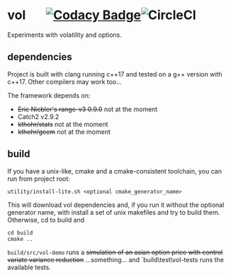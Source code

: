 
# vol  &nbsp;  &nbsp; &nbsp; [![Codacy Badge](https://api.codacy.com/project/badge/Grade/4df2b8a9b6f0474ca75cc5a7f986588f)](https://www.codacy.com?utm_source=github.com&amp;utm_medium=referral&amp;utm_content=hardlianotion/vol&amp;utm_campaign=Badge_Grade)![CircleCI](https://circleci.com/gh/hardlianotion/vol.svg?style=svg&circle-token=7b4b779407f176bace72f91599ea41ac3fd4e81d)

Experiments with volatility and options.

## dependencies
Project is built with clang running c++17 and tested on a g++ version with c++17.
Other compilers may work too...

The framework depends on:
*  ~~Eric Niebler's range-v3 0.9.0~~ not at the moment
*  Catch2 v2.9.2
*  ~~kthohr/stats~~ not at the moment
*  ~~kthohr/gcem~~ not at the moment

## build
If you have a unix-like, cmake and a cmake-consistent toolchain, you can run from project root:

`utility/install-lite.sh <optional cmake_generator_name>`

This will download vol dependencies and, if you run it without the optional generator name, with install a
set of unix makefiles and try to build them.  Otherwise, cd to build and

```
cd build
cmake ..
``` 

`build/src/vol-demo` runs a ~~simulation of an asian option price with control variate variance reduction~~ ...something... 
and 
`build\test\vol-tests runs the available tests.


